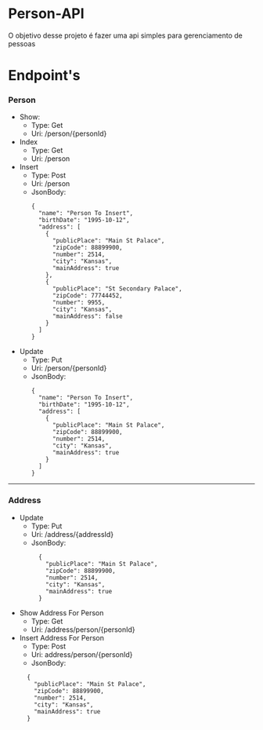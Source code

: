 # Person-API
O objetivo desse projeto é fazer uma api simples para gerenciamento de pessoas

# Endpoint's

### Person
- Show:
  - Type: Get 
  - Uri: /person/{personId}
- Index
  - Type: Get
  - Uri: /person
- Insert
  - Type: Post
  - Uri: /person
  - JsonBody:
    ```
    {
      "name": "Person To Insert",
      "birthDate": "1995-10-12",
      "address": [
        {
          "publicPlace": "Main St Palace",
          "zipCode": 88899900,
          "number": 2514,
          "city": "Kansas",
          "mainAddress": true
        },
        {
          "publicPlace": "St Secondary Palace",
          "zipCode": 77744452,
          "number": 9955,
          "city": "Kansas",
          "mainAddress": false
        }
      ]
    }
    ```
- Update
  - Type: Put
  - Uri: /person/{personId}
  - JsonBody:
    ```
    {
      "name": "Person To Insert",
      "birthDate": "1995-10-12",
      "address": [
        {
          "publicPlace": "Main St Palace",
          "zipCode": 88899900,
          "number": 2514,
          "city": "Kansas",
          "mainAddress": true
        }
      ]
    }
    ```
---
### Address
- Update
  - Type: Put
  - Uri: /address/{addressId}
  - JsonBody:
    ```
      {
        "publicPlace": "Main St Palace",
        "zipCode": 88899900,
        "number": 2514,
        "city": "Kansas",
        "mainAddress": true
      }
    ```
- Show Address For Person
  - Type: Get
  - Uri: /address/person/{personId}
- Insert Address For Person
  - Type: Post
  - Uri: address/person/{personId}
  - JsonBody:
  ```
    {
      "publicPlace": "Main St Palace",
      "zipCode": 88899900,
      "number": 2514,
      "city": "Kansas",
      "mainAddress": true
    }
  ```